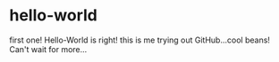 # hello-world
first one!
Hello-World is right! this is me trying out GitHub...cool beans!
Can't wait for more...
